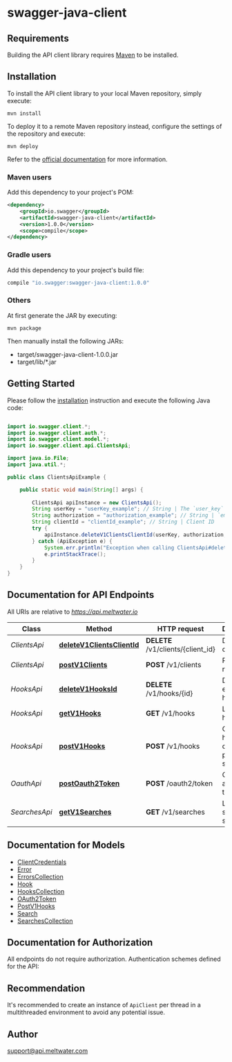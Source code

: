 # swagger-java-client

## Requirements

Building the API client library requires [Maven](https://maven.apache.org/) to be installed.

## Installation

To install the API client library to your local Maven repository, simply execute:

```shell
mvn install
```

To deploy it to a remote Maven repository instead, configure the settings of the repository and execute:

```shell
mvn deploy
```

Refer to the [official documentation](https://maven.apache.org/plugins/maven-deploy-plugin/usage.html) for more information.

### Maven users

Add this dependency to your project's POM:

```xml
<dependency>
    <groupId>io.swagger</groupId>
    <artifactId>swagger-java-client</artifactId>
    <version>1.0.0</version>
    <scope>compile</scope>
</dependency>
```

### Gradle users

Add this dependency to your project's build file:

```groovy
compile "io.swagger:swagger-java-client:1.0.0"
```

### Others

At first generate the JAR by executing:

    mvn package

Then manually install the following JARs:

* target/swagger-java-client-1.0.0.jar
* target/lib/*.jar

## Getting Started

Please follow the [installation](#installation) instruction and execute the following Java code:

```java

import io.swagger.client.*;
import io.swagger.client.auth.*;
import io.swagger.client.model.*;
import io.swagger.client.api.ClientsApi;

import java.io.File;
import java.util.*;

public class ClientsApiExample {

    public static void main(String[] args) {
        
        ClientsApi apiInstance = new ClientsApi();
        String userKey = "userKey_example"; // String | The `user_key` from [developer.meltwater.io](https://developer.meltwater.io/admin/applications/).
        String authorization = "authorization_example"; // String | `email`:`password`    Basic Auth (RFC2617) credentials. Must contain the realm `Basic` followed by a  Base64-encoded `email`:`password` pair using your Meltwater credentials.    #### Example:        Basic bXlfZW1haWxAZXhhbXJzZWNyZXQ=
        String clientId = "clientId_example"; // String | Client ID
        try {
            apiInstance.deleteV1ClientsClientId(userKey, authorization, clientId);
        } catch (ApiException e) {
            System.err.println("Exception when calling ClientsApi#deleteV1ClientsClientId");
            e.printStackTrace();
        }
    }
}

```

## Documentation for API Endpoints

All URIs are relative to *https://api.meltwater.io*

Class | Method | HTTP request | Description
------------ | ------------- | ------------- | -------------
*ClientsApi* | [**deleteV1ClientsClientId**](docs/ClientsApi.md#deleteV1ClientsClientId) | **DELETE** /v1/clients/{client_id} | Delete client.
*ClientsApi* | [**postV1Clients**](docs/ClientsApi.md#postV1Clients) | **POST** /v1/clients | Register new client
*HooksApi* | [**deleteV1HooksId**](docs/HooksApi.md#deleteV1HooksId) | **DELETE** /v1/hooks/{id} | Delete an existing hook.
*HooksApi* | [**getV1Hooks**](docs/HooksApi.md#getV1Hooks) | **GET** /v1/hooks | List all hooks.
*HooksApi* | [**postV1Hooks**](docs/HooksApi.md#postV1Hooks) | **POST** /v1/hooks | Creates a hook for one of your predefined searches.
*OauthApi* | [**postOauth2Token**](docs/OauthApi.md#postOauth2Token) | **POST** /oauth2/token | Create an access token
*SearchesApi* | [**getV1Searches**](docs/SearchesApi.md#getV1Searches) | **GET** /v1/searches | List your saved searches.


## Documentation for Models

 - [ClientCredentials](docs/ClientCredentials.md)
 - [Error](docs/Error.md)
 - [ErrorsCollection](docs/ErrorsCollection.md)
 - [Hook](docs/Hook.md)
 - [HooksCollection](docs/HooksCollection.md)
 - [OAuth2Token](docs/OAuth2Token.md)
 - [PostV1Hooks](docs/PostV1Hooks.md)
 - [Search](docs/Search.md)
 - [SearchesCollection](docs/SearchesCollection.md)


## Documentation for Authorization

All endpoints do not require authorization.
Authentication schemes defined for the API:

## Recommendation

It's recommended to create an instance of `ApiClient` per thread in a multithreaded environment to avoid any potential issue.

## Author

support@api.meltwater.com


